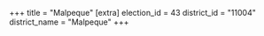 +++
title = "Malpeque"
[extra]
election_id = 43
district_id = "11004"
district_name = "Malpeque"
+++
